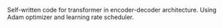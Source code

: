 Self-written code for transformer in encoder-decoder architecture.
Using Adam optimizer and learning rate scheduler.
